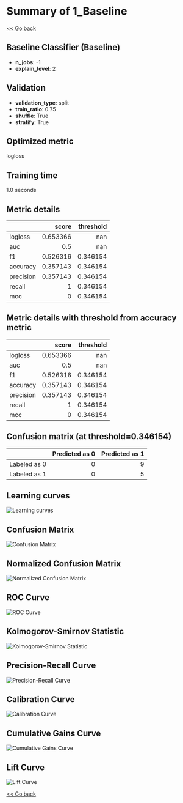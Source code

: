 # Summary of 1_Baseline

[<< Go back](../README.md)


## Baseline Classifier (Baseline)
- **n_jobs**: -1
- **explain_level**: 2

## Validation
 - **validation_type**: split
 - **train_ratio**: 0.75
 - **shuffle**: True
 - **stratify**: True

## Optimized metric
logloss

## Training time

1.0 seconds

## Metric details
|           |    score |   threshold |
|:----------|---------:|------------:|
| logloss   | 0.653366 |  nan        |
| auc       | 0.5      |  nan        |
| f1        | 0.526316 |    0.346154 |
| accuracy  | 0.357143 |    0.346154 |
| precision | 0.357143 |    0.346154 |
| recall    | 1        |    0.346154 |
| mcc       | 0        |    0.346154 |


## Metric details with threshold from accuracy metric
|           |    score |   threshold |
|:----------|---------:|------------:|
| logloss   | 0.653366 |  nan        |
| auc       | 0.5      |  nan        |
| f1        | 0.526316 |    0.346154 |
| accuracy  | 0.357143 |    0.346154 |
| precision | 0.357143 |    0.346154 |
| recall    | 1        |    0.346154 |
| mcc       | 0        |    0.346154 |


## Confusion matrix (at threshold=0.346154)
|              |   Predicted as 0 |   Predicted as 1 |
|:-------------|-----------------:|-----------------:|
| Labeled as 0 |                0 |                9 |
| Labeled as 1 |                0 |                5 |

## Learning curves
![Learning curves](learning_curves.png)
## Confusion Matrix

![Confusion Matrix](confusion_matrix.png)


## Normalized Confusion Matrix

![Normalized Confusion Matrix](confusion_matrix_normalized.png)


## ROC Curve

![ROC Curve](roc_curve.png)


## Kolmogorov-Smirnov Statistic

![Kolmogorov-Smirnov Statistic](ks_statistic.png)


## Precision-Recall Curve

![Precision-Recall Curve](precision_recall_curve.png)


## Calibration Curve

![Calibration Curve](calibration_curve_curve.png)


## Cumulative Gains Curve

![Cumulative Gains Curve](cumulative_gains_curve.png)


## Lift Curve

![Lift Curve](lift_curve.png)



[<< Go back](../README.md)
